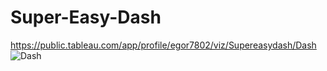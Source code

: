 # Super-Easy-Dash
https://public.tableau.com/app/profile/egor7802/viz/Supereasydash/Dash
![Dash](https://user-images.githubusercontent.com/80149072/170874871-b500e29d-5bdb-43a5-a76f-ed389382088a.png)
